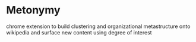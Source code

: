 # Metonymy
chrome extension to build clustering and organizational metastructure onto wikipedia and surface new content using degree of interest
